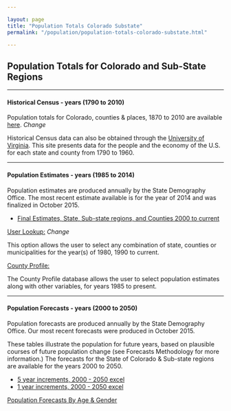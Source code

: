 ```yaml
---

layout: page
title: "Population Totals Colorado Substate"
permalink: "/population/population-totals-colorado-substate.html"

---
```


## Population Totals for Colorado and Sub-State Regions

- - -

#### Historical Census - years (1790 to 2010) 

Population totals for Colorado, counties & places, 1870 to 2010 are available [here](https://dola.colorado.gov/demog_webapps/hcp_parameters.jsf). *Change*

Historical Census data can also be obtained through the [University of Virginia](http://mapserver.lib.virginia.edu/). This site presents data for the people and the economy of the U.S. for each state and county from 1790 to 1960.

- - -

#### Population Estimates - years (1985 to 2014)

Population estimates are produced annually by the State Demography Office. The most recent estimate available is for the year of 2014 and was finalized in October 2015.

- [Final Estimates, State, Sub-state regions, and Counties 2000 to current](https://drive.google.com/open?id=0B-vz6H4k4SESejYzNlh2R2YxVk0&authuser=0)

[User Lookup:](https://dola.colorado.gov/demog_webapps/pe_parameters.jsf) *Change*

This option allows the user to select any combination of state, counties or municipalities for the year(s) of 1980, 1990 to current.

[County Profile:](/population/data/county-profile.html)

The County Profile database allows the user to select population estimates along with other variables, for years 1985 to present.

- - -

#### Population Forecasts - years (2000 to 2050) 

Population forecasts are produced annually by the State Demography Office. Our most recent forecasts were produced in October 2015.

These tables illustrate the population for future years, based on plausible courses of future population change (see Forecasts Methodology for more information.) The forecasts for the State of Colorado & Sub-state regions are available for the years 2000 to 2050. 

- [5 year increments, 2000 - 2050 excel](https://drive.google.com/open?id=0B-vz6H4k4SESWkFIeW5VWHRzMFE&authuser=0)
- [1 year increments, 2000 - 2050 excel](https://drive.google.com/open?id=0B-vz6H4k4SESaWs2UXJJSnBpYVE&authuser=0)

[Population Forecasts By Age & Gender](/population/data/county-sya.html)

